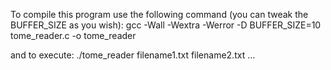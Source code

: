 To compile this program use the following command (you can tweak the BUFFER_SIZE as you wish):
gcc -Wall -Wextra -Werror -D BUFFER_SIZE=10 tome_reader.c -o tome_reader

and to execute:
./tome_reader filename1.txt filename2.txt ...
